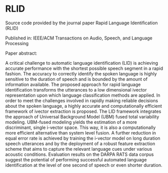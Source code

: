 # RLID
Source code provided by the journal paper Rapid Language Identification (RLID)

Published in:
IEEE/ACM Transactions on Audio, Speech, and Language Processing

Paper abstract:

A critical challenge to automatic language identification (LID) is achieving accurate performance with the shortest possible speech segment in a rapid fashion. The accuracy to correctly identify the spoken language is highly sensitive to the duration of speech and is bounded by the amount of information available. The proposed approach for rapid language identification transforms the utterances to a low dimensional ivector representation upon which language classification methods are applied. In order to meet the challenges involved in rapidly making reliable decisions about the spoken language, a highly accurate and computationally efficient framework of ivector extraction is proposed. The LID framework integrates the approach of Universal Background Model (UBM) fused total variability modeling. UBM-fused modeling yields the estimation of a more discriminant, single i-vector space. This way, it is also a computationally more efficient alternative than system level fusion. A further reduction in equal error rate is achieved by training the i-vector model on long duration speech utterances and by the deployment of a robust feature extraction scheme that aims to capture the relevant language cues under various acoustic conditions. Evaluation results on the DARPA RATS data corpus suggest the potential of performing successful automated language identification at the level of one second of speech or even shorter duration.
